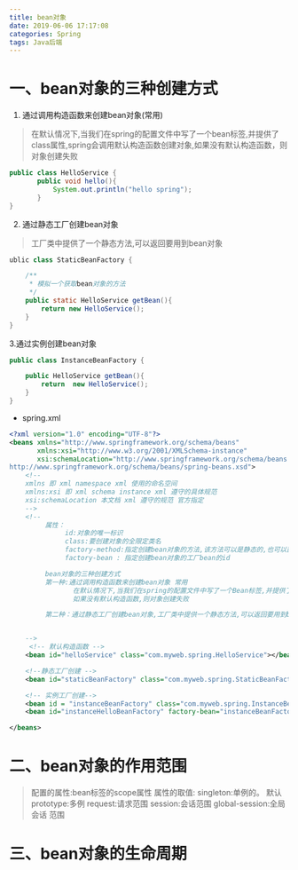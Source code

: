```yaml
---
title: bean对象
date: 2019-06-06 17:17:08
categories: Spring
tags: Java后端
---
```


# 一、bean对象的三种创建方式
1. 通过调用构造函数来创建bean对象(常用)
> 在默认情况下,当我们在spring的配置文件中写了一个bean标签,并提供了class属性,spring会调用默认构造函数创建对象,如果没有默认构造函数，则对象创建失败

```java
public class HelloService {
       public void hello(){
           System.out.println("hello spring");
       }
}

```
 
2. 通过静态工厂创建bean对象
> 工厂类中提供了一个静态方法,可以返回要用到bean对象

```java
ublic class StaticBeanFactory {

    /**
     * 模拟一个获取bean对象的方法
     */
    public static HelloService getBean(){
        return new HelloService();
    }
}
```

3.通过实例创建bean对象
```java
public class InstanceBeanFactory {

    public HelloService getBean(){
        return  new HelloService();
    }
}
```
- spring.xml

```xml
<?xml version="1.0" encoding="UTF-8"?>
<beans xmlns="http://www.springframework.org/schema/beans"
       xmlns:xsi="http://www.w3.org/2001/XMLSchema-instance"
       xsi:schemaLocation="http://www.springframework.org/schema/beans
http://www.springframework.org/schema/beans/spring-beans.xsd">
    <!--
    xmlns 即 xml namespace xml 使用的命名空间
    xmlns:xsi 即 xml schema instance xml 遵守的具体规范
    xsi:schemaLocation 本文档 xml 遵守的规范 官方指定
    -->
    <!--
         属性：
              id:对象的唯一标识
              class:要创建对象的全限定类名
              factory-method:指定创建bean对象的方法,该方法可以是静态的,也可以部署、
              factory-bean : 指定创建bean对象的工厂bean的id

         bean对象的三种创建方式
         第一种:通过调用构造函数来创建bean对象 常用
                在默认情况下,当我们在spring的配置文件中写了一个Bean标签,并提供了class属性,spring就会调用默认构造函数创建对象
                如果没有默认构造函数,则对象创建失败

         第二种：通过静态工厂创建bean对象,工厂类中提供一个静态方法,可以返回要用到bean对象


    -->
     <!-- 默认构造函数 -->
    <bean id="helloService" class="com.myweb.spring.HelloService"></bean>

    <!--静态工厂创建 -->
    <bean id="staticBeanFactory" class="com.myweb.spring.StaticBeanFactory" factory-method="getBean"></bean>

    <!-- 实例工厂创建-->
    <bean id = "instanceBeanFactory" class="com.myweb.spring.InstanceBeanFactory"></bean>
    <bean id="instanceHelloBeanFactory" factory-bean="instanceBeanFactory" factory-method="getBean"  ></bean>

</beans>

```
# 二、bean对象的作用范围
> 配置的属性:bean标签的scope属性
属性的取值:
     singleton:单例的。 默认
     prototype:多例
     request:请求范围
     session:会话范围
     global-session:全局会话 范围


# 三、bean对象的生命周期

